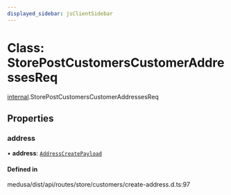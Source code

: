 ```yaml
---
displayed_sidebar: jsClientSidebar
---
```


# Class: StorePostCustomersCustomerAddressesReq

[internal](../modules/internal.md).StorePostCustomersCustomerAddressesReq

## Properties

### address

• **address**: [`AddressCreatePayload`](internal.AddressCreatePayload.md)

#### Defined in

medusa/dist/api/routes/store/customers/create-address.d.ts:97
